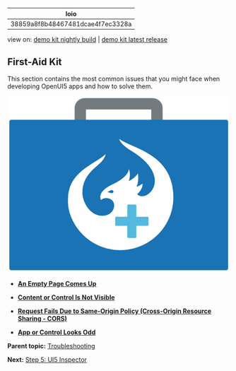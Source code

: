 <!-- copy38859a8f8b48467481dcae4f7ec3328a -->

| loio |
| -----|
| 38859a8f8b48467481dcae4f7ec3328a |

<div id="loio">

view on: [demo kit nightly build](https://sdk.openui5.org/nightly/#/topic/38859a8f8b48467481dcae4f7ec3328a) | [demo kit latest release](https://sdk.openui5.org/topic/38859a8f8b48467481dcae4f7ec3328a)</div>

## First-Aid Kit

This section contains the most common issues that you might face when developing OpenUI5 apps and how to solve them.

 ![](images/loio3e7f72e6ebf147c9b64c46b4b03d552b_LowRes.png) 

-   **[An Empty Page Comes Up](An_Empty_Page_Comes_Up_51fe8f4.md "")**  

-   **[Content or Control Is Not Visible](Content_or_Control_Is_Not_Visible_82b4c21.md "")**  

-   **[Request Fails Due to Same-Origin Policy \(Cross-Origin Resource Sharing - CORS\)](Request_Fails_Due_to_Same_Origin_Policy_Cross_Origin_Resource_Sharing_CORS_672301f.md)**  

-   **[App or Control Looks Odd](App_or_Control_Looks_Odd_ae1e152.md "")**  


**Parent topic:** [Troubleshooting](Troubleshooting_5661952.md "In this tutorial, we will show you some tools that will help you if you run into problems with your OpenUI5 app.")

**Next:** [Step 5: UI5 Inspector](Step_5_UI5_Inspector_76e789e.md "In this tutorial step, we will have a closer look at UI5 Inspector - a plug-in specifically created for analyzing and debugging OpenUI5 code.")

